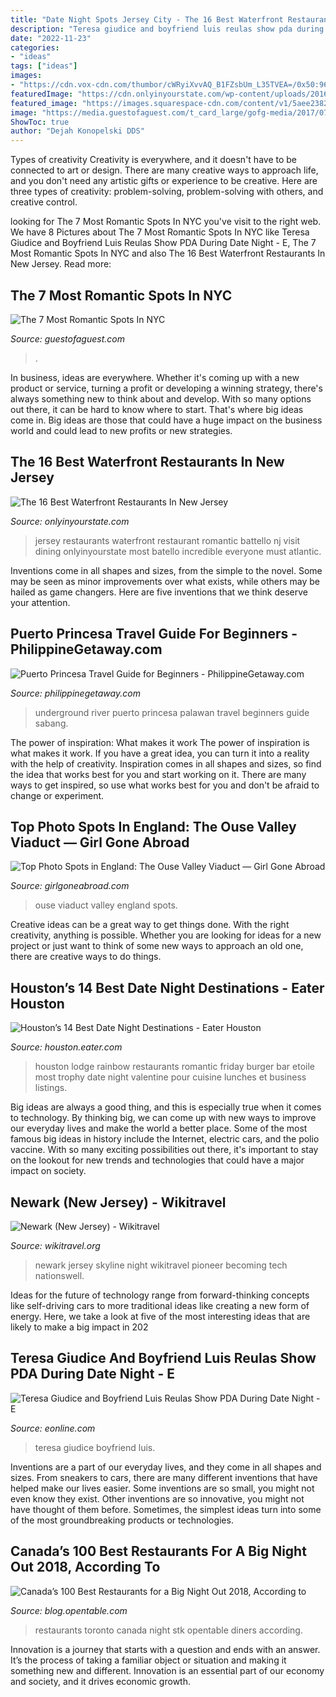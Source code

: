 ```yaml
---
title: "Date Night Spots Jersey City - The 16 Best Waterfront Restaurants In New Jersey"
description: "Teresa giudice and boyfriend luis reulas show pda during date night"
date: "2022-11-23"
categories:
- "ideas"
tags: ["ideas"]
images:
- "https://cdn.vox-cdn.com/thumbor/cWRyiXvvAQ_B1FZsbUm_L35TVEA=/0x50:960x590/1600x900/cdn.vox-cdn.com/uploads/chorus_image/image/56018129/rainbow.0.0.jpg"
featuredImage: "https://cdn.onlyinyourstate.com/wp-content/uploads/2016/04/Battello2-700x467.jpg"
featured_image: "https://images.squarespace-cdn.com/content/v1/5aee2382f93fd4603e621996/1585594125435-JN8TBWG9UYUAZRYAXZBN/ke17ZwdGBToddI8pDm48kK60W-ob1oA2Fm-j4E_9NQB7gQa3H78H3Y0txjaiv_0fDoOvxcdMmMKkDsyUqMSsMWxHk725yiiHCCLfrh8O1z4YTzHvnKhyp6Da-NYroOW3ZGjoBKy3azqku80C789l0kD6Ec8Uq9YczfrzwR7e2Mh5VMMOxnTbph8FXiclivDQnof69TlCeE0rAhj6HUpXkw/Ouse+Valley+Viaduct+Haywards+Heath.JPG"
image: "https://media.guestofaguest.com/t_card_large/gofg-media/2017/07/1/49328/19764666_1326260537488382_4780053164541870080_n_(2).jpg"
ShowToc: true
author: "Dejah Konopelski DDS"
---
```



Types of creativity
Creativity is everywhere, and it doesn't have to be connected to art or design. There are many creative ways to approach life, and you don't need any artistic gifts or experience to be creative. Here are three types of creativity: problem-solving, problem-solving with others, and creative control.

	

		
looking for The 7 Most Romantic Spots In NYC you've visit to the right web. We have 8 Pictures about The 7 Most Romantic Spots In NYC like Teresa Giudice and Boyfriend Luis Reulas Show PDA During Date Night - E, The 7 Most Romantic Spots In NYC and also The 16 Best Waterfront Restaurants In New Jersey. Read more:
		
    
## The 7 Most Romantic Spots In NYC

<img loading=lazy src="https://media.guestofaguest.com/t_card_large/gofg-media/2017/07/1/49328/19764666_1326260537488382_4780053164541870080_n_(2).jpg" onerror="this.onerror=null;this.src='https://tse1.mm.bing.net/th?id=OIP.PFt-dNZApORcIQ679YUUkgEvDN&amp;pid=15.1';" alt="The 7 Most Romantic Spots In NYC">

_Source: guestofaguest.com_

>. 

	

In business, ideas are everywhere. Whether it's coming up with a new product or service, turning a profit or developing a winning strategy, there's always something new to think about and develop. With so many options out there, it can be hard to know where to start. That's where big ideas come in. Big ideas are those that could have a huge impact on the business world and could lead to new profits or new strategies.

    
## The 16 Best Waterfront Restaurants In New Jersey

<img loading=lazy src="https://cdn.onlyinyourstate.com/wp-content/uploads/2016/04/Battello2-700x467.jpg" onerror="this.onerror=null;this.src='https://tse2.mm.bing.net/th?id=OIP.Hv9OyDAaGm_wVeu2tdTcEAHaE8&amp;pid=15.1';" alt="The 16 Best Waterfront Restaurants In New Jersey">

_Source: onlyinyourstate.com_

>jersey restaurants waterfront restaurant romantic battello nj visit dining onlyinyourstate most batello incredible everyone must atlantic. 

	

Inventions come in all shapes and sizes, from the simple to the novel. Some may be seen as minor improvements over what exists, while others may be hailed as game changers. Here are five inventions that we think deserve your attention.

    
## Puerto Princesa Travel Guide For Beginners - PhilippineGetaway.com

<img loading=lazy src="https://philippinegetaway.com/wp-content/uploads/2020/06/3-735x450.jpg" onerror="this.onerror=null;this.src='https://tse1.mm.bing.net/th?id=OIP.UBIFS9kfX0IeS5ImOqSHiwHaEi&amp;pid=15.1';" alt="Puerto Princesa Travel Guide for Beginners - PhilippineGetaway.com">

_Source: philippinegetaway.com_

>underground river puerto princesa palawan travel beginners guide sabang. 

	

The power of inspiration: What makes it work
The power of inspiration is what makes it work. If you have a great idea, you can turn it into a reality with the help of creativity. Inspiration comes in all shapes and sizes, so find the idea that works best for you and start working on it. There are many ways to get inspired, so use what works best for you and don't be afraid to change or experiment.

    
## Top Photo Spots In England: The Ouse Valley Viaduct — Girl Gone Abroad

<img loading=lazy src="https://images.squarespace-cdn.com/content/v1/5aee2382f93fd4603e621996/1585594125435-JN8TBWG9UYUAZRYAXZBN/ke17ZwdGBToddI8pDm48kK60W-ob1oA2Fm-j4E_9NQB7gQa3H78H3Y0txjaiv_0fDoOvxcdMmMKkDsyUqMSsMWxHk725yiiHCCLfrh8O1z4YTzHvnKhyp6Da-NYroOW3ZGjoBKy3azqku80C789l0kD6Ec8Uq9YczfrzwR7e2Mh5VMMOxnTbph8FXiclivDQnof69TlCeE0rAhj6HUpXkw/Ouse+Valley+Viaduct+Haywards+Heath.JPG" onerror="this.onerror=null;this.src='https://tse3.mm.bing.net/th?id=OIP.MLB2t2BJz-WRBc6Y9ATS0wHaJ3&amp;pid=15.1';" alt="Top Photo Spots in England: The Ouse Valley Viaduct — Girl Gone Abroad">

_Source: girlgoneabroad.com_

>ouse viaduct valley england spots. 

	

Creative ideas can be a great way to get things done. With the right creativity, anything is possible. Whether you are looking for ideas for a new project or just want to think of some new ways to approach an old one, there are creative ways to do things.

    
## Houston’s 14 Best Date Night Destinations - Eater Houston

<img loading=lazy src="https://cdn.vox-cdn.com/thumbor/cWRyiXvvAQ_B1FZsbUm_L35TVEA=/0x50:960x590/1600x900/cdn.vox-cdn.com/uploads/chorus_image/image/56018129/rainbow.0.0.jpg" onerror="this.onerror=null;this.src='https://tse2.mm.bing.net/th?id=OIP.gb91fVdXG2JOPvShMFWr2wHaEK&amp;pid=15.1';" alt="Houston’s 14 Best Date Night Destinations - Eater Houston">

_Source: houston.eater.com_

>houston lodge rainbow restaurants romantic friday burger bar etoile most trophy date night valentine pour cuisine lunches et business listings. 

	

Big ideas are always a good thing, and this is especially true when it comes to technology. By thinking big, we can come up with new ways to improve our everyday lives and make the world a better place. Some of the most famous big ideas in history include the Internet, electric cars, and the polio vaccine. With so many exciting possibilities out there, it's important to stay on the lookout for new trends and technologies that could have a major impact on society.

    
## Newark (New Jersey) - Wikitravel

<img loading=lazy src="https://wikitravel.org/upload/shared/thumb/c/ca/Newark-Skyline-from-The-Newark-Club--credit--Harry-Prott.jpg/250px-Newark-Skyline-from-The-Newark-Club--credit--Harry-Prott.jpg" onerror="this.onerror=null;this.src='https://tse4.mm.bing.net/th?id=OIP.F6d3mDjF_Q0MAiGEOElHNQAAAA&amp;pid=15.1';" alt="Newark (New Jersey) - Wikitravel">

_Source: wikitravel.org_

>newark jersey skyline night wikitravel pioneer becoming tech nationswell. 

	

Ideas for the future of technology range from forward-thinking concepts like self-driving cars to more traditional ideas like creating a new form of energy. Here, we take a look at five of the most interesting ideas that are likely to make a big impact in 202
    
## Teresa Giudice And Boyfriend Luis Reulas Show PDA During Date Night - E

<img loading=lazy src="https://akns-images.eonline.com/eol_images/Entire_Site/20201114/rs_1200x1200-201214101837-1200-Teresa-Giudice-Luis-Ruelas-LT-121420-12132020TeresaGiudice-32.jpg?fit=around|1080:1080&amp;output-quality=90&amp;crop=1080:1080;center,top" onerror="this.onerror=null;this.src='https://tse3.mm.bing.net/th?id=OIP.lbbOTJ10UH5trDPfe0Bi6AHaHa&amp;pid=15.1';" alt="Teresa Giudice and Boyfriend Luis Reulas Show PDA During Date Night - E">

_Source: eonline.com_

>teresa giudice boyfriend luis. 

	

Inventions are a part of our everyday lives, and they come in all shapes and sizes. From sneakers to cars, there are many different inventions that have helped make our lives easier. Some inventions are so small, you might not even know they exist. Other inventions are so innovative, you might not have thought of them before. Sometimes, the simplest ideas turn into some of the most groundbreaking products or technologies.

    
## Canada’s 100 Best Restaurants For A Big Night Out 2018, According To

<img loading=lazy src="https://blog.opentable.com/wp-content/uploads/sites/108/2018/03/Overview1Web1-1.jpg" onerror="this.onerror=null;this.src='https://tse2.mm.bing.net/th?id=OIP.7I-kn7fVm_n7eFzE1v_slQHaFF&amp;pid=15.1';" alt="Canada’s 100 Best Restaurants for a Big Night Out 2018, According to">

_Source: blog.opentable.com_

>restaurants toronto canada night stk opentable diners according. 

	

Innovation is a journey that starts with a question and ends with an answer. It’s the process of taking a familiar object or situation and making it something new and different. Innovation is an essential part of our economy and society, and it drives economic growth.

